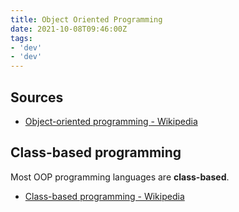 ```yaml
---
title: Object Oriented Programming
date: 2021-10-08T09:46:00Z
tags:
- 'dev'
- 'dev'
---
```


## Sources

* [Object-oriented programming - Wikipedia](https://en.wikipedia.org/wiki/Object-oriented_programming)

## Class-based programming

Most OOP programming languages are **class-based**.

* [Class-based programming - Wikipedia](https://en.wikipedia.org/wiki/Class-based_programming)
